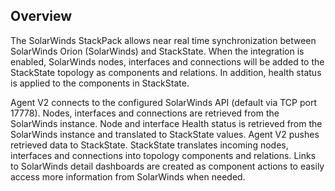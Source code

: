 ## Overview

The SolarWinds StackPack allows near real time synchronization between SolarWinds Orion (SolarWinds) and StackState. When the integration is enabled, SolarWinds nodes, interfaces and connections will be added to the StackState topology as components and relations. In addition, health status is applied to the components in StackState.

Agent V2 connects to the configured SolarWinds API (default via TCP port 17778). Nodes, interfaces and connections are retrieved from the SolarWinds instance. Node and interface Health status is retrieved from the SolarWinds instance and translated to StackState values. Agent V2 pushes retrieved data to StackState. StackState translates incoming nodes, interfaces and connections into topology components and relations. Links to SolarWinds detail dashboards are created as component actions to easily access more information from SolarWinds when needed.
